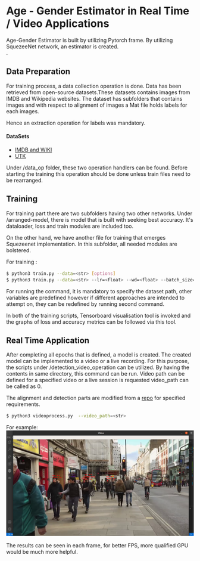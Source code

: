 # Age - Gender Estimator in Real Time / Video Applications

Age-Gender Estimator is built by utilizing Pytorch frame. By utilizing SquezeeNet network, an estimator is created.   
.
## Data Preparation 

For training process, a data collection operation is done. Data has been retrieved from open-source datasets.These datasets contains images from IMDB and Wikipedia websites. The dataset has subfolders that contains images and with respect to alignment of images a Mat file holds labels for each images. 

Hence an extraction operation for labels was mandatory.
#### DataSets
* [IMDB and WIKI](https://data.vision.ee.ethz.ch/cvl/rrothe/imdb-wiki/) 
* [UTK](https://susanqq.github.io/UTKFace/)

Under /data_op folder, these two operation handlers can be found. Before starting the training this operation should be done unless train files need to be rearranged.

## Training
For training part there are two subfolders having two other networks. Under /arranged-model, there is model that is built with seeking best accuracy. It's dataloader, loss and train modules are included too. 

On the other hand, we have another file for training that emerges Squezeenet implementation. In this subfolder, all needed modules are bolstered. 

For training :
```sh
$ python3 train.py --data=<str> [options]
$ python3 train.py --data=<str> --lr=<float> --wd=<float> --batch_size=<int> --checkpoint=<str> --resume=<str> --epoch=<int> --num_works=<int> --log=<str> --print_freq=<int>
```
For running the command, it is mandatory to specify the dataset path, other variables are predefined however if different approaches are intended to attempt on, they can be redefined by running second command.

In both of the training scripts, Tensorboard visualisation tool is invoked and the graphs of loss and accuracy metrics can be followed via this tool. 

## Real Time Application

After completing all epochs that is defined, a model is created. The created model can be implemented to a video or a live recording. For this purpose, the scripts under /detection_video_operation can be utilized. By having the contents in same directory, this command can be run. Video path can be defined for a specified video or a live session is requested video_path can be called as 0.

The alignment and detection parts are modified from a [repo](https://github.com/ZhaoJ9014/face.evoLVe.PyTorch/tree/master/align) for specified requirements. 

```sh
$ python3 videoprocess.py  --video_path=<str> 
```
For example:
![alt text](image.png)

The results can be seen in each frame, for better FPS, more qualified GPU would be  much more helpful.





